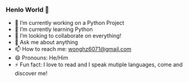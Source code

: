 ### Henlo World 👋



- 🔭 I’m currently working on a Python Project
- 🌱 I’m currently learning Python
- 👯 I’m looking to collaborate on everything!
- 💬 Ask me about anything
- 📫 How to reach me: wonghz6071@gmail.com
- 😄 Pronouns: He/Him
- ⚡ Fun fact: I love to read and I speak mutiple languages, come and discover me!
